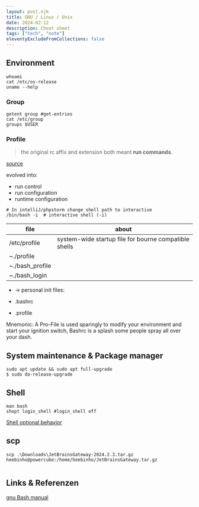 ```yaml
---
layout: post.njk
title: GNU / Linux / Unix
date: 2024-02-12
description: Cheat sheet
tags: ["tech", "note"]
eleventyExcludeFromCollections: false
---  
```


## Environment

```
whoami 
cat /etc/os-release
uname --help
```

### Group

```
getent group #get-entries
cat /etc/group
groups $USER
```


### Profile

> the original rc affix and extension both meant **run commands**.   

[source](https://www.baeldung.com/linux/rc-files)

evolved into:
- run control
- run configuration
- runtime configuration


```
# In intelliJ/phpstorm change shell path to interactive
/bin/bash -i  # interactive shell (-i)
```


 

| file  | about  |
|---|---|
| /etc/profile  | system-wide startup file for bourne compatible shells  |
| ~./profile  |   |
| ~./bash_profile  |   |
| ~./bash_login  |   |

-  -> 
personal init files:


- .bashrc
- .profile

Mnemonic: A Pro-File is used sparingly to modify your environment and start your ignition switch, Bashrc is a splash some people spray all over your dash. 



## System maintenance & Package manager

```
sudo apt update && sudo apt full-upgrade
$ sudo do-release-upgrade

```

## Shell
```
man bash
shopt login_shell #login_shell off
```
[Shell optional behavior](https://www.gnu.org/software/bash/manual/html_node/The-Shopt-Builtin.html)


## scp

```
scp .\Downloads\JetBrainsGateway-2024.2.3.tar.gz heebinho@powercube:/home/heebinho/JetBrainsGateway.tar.gz


```

## Links & Referenzen  
[gnu Bash manual]  
 




[gnu Bash manual]: https://www.gnu.org/software/bash/manual/html_node/  
  







